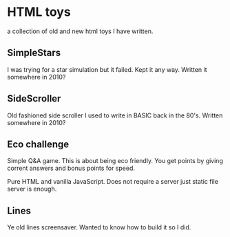 # HTML toys

a collection of old and new html toys I have written.

## SimpleStars

I was trying for a star simulation but it failed. Kept it any way.
Written it somewhere in 2010?

## SideScroller

Old fashioned side scroller I used to write in BASIC back in the 80's. 
Written somewhere in 2010?

## Eco challenge

Simple Q&A game. This is about being eco friendly. You get points by giving corrent answers and bonus points for speed.

Pure HTML and vanilla JavaScript. Does not require a server just static file server is enough.

## Lines

Ye old lines screensaver. Wanted to know how to build it so I did.